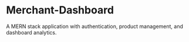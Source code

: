 # Merchant-Dashboard
A MERN stack application with authentication, product management, and dashboard analytics.
